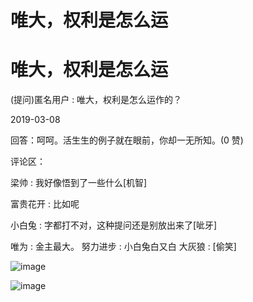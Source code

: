 # 唯大，权利是怎么运

# 唯大，权利是怎么运

(提问)匿名用户 : 唯大，权利是怎么运作的？

2019-03-08

回答：呵呵。活生生的例子就在眼前，你却一无所知。(0 赞)

评论区：

梁帅 : 我好像悟到了一些什么[机智]

富贵花开 : 比如呢

小白兔 : 字都打不对，这种提问还是别放出来了[呲牙]

唯为 : 金主最大。 努力进步 : 小白兔白又白 大灰狼 : [偷笑]

![image](img/Image_226.png)

![image](img/Image_227.png)